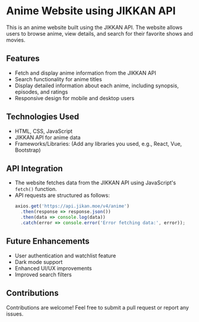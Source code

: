 # Anime Website using JIKKAN API

This is an anime website built using the JIKKAN API. The website allows users to browse anime, view details, and search for their favorite shows and movies.

## Features
- Fetch and display anime information from the JIKKAN API
- Search functionality for anime titles
- Display detailed information about each anime, including synopsis, episodes, and ratings
- Responsive design for mobile and desktop users

## Technologies Used
- HTML, CSS, JavaScript
- JIKKAN API for anime data
- Frameworks/Libraries: (Add any libraries you used, e.g., React, Vue, Bootstrap)

## API Integration
- The website fetches data from the JIKKAN API using JavaScript's `fetch()` function.
- API requests are structured as follows:
  ```javascript
  axios.get('https://api.jikan.moe/v4/anime')
    .then(response => response.json())
    .then(data => console.log(data))
    .catch(error => console.error('Error fetching data:', error));
  ```

## Future Enhancements
- User authentication and watchlist feature
- Dark mode support
- Enhanced UI/UX improvements
- Improved search filters

## Contributions
Contributions are welcome! Feel free to submit a pull request or report any issues.
